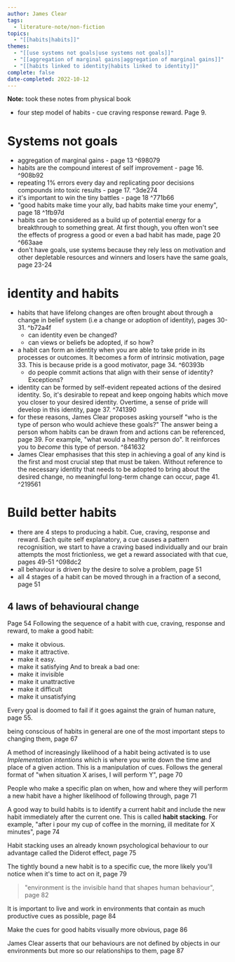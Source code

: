 ```yaml
---
author: James Clear
tags:
  - literature-note/non-fiction
topics:
  - "[[habits|habits]]"
themes:
  - "[[use systems not goals|use systems not goals]]"
  - "[[aggregation of marginal gains|aggregation of marginal gains]]"
  - "[[habits linked to identity|habits linked to identity]]"
complete: false
date-completed: 2022-10-12
---
```

**Note:** took these notes from physical book

- four step model of habits - cue craving response reward. Page 9.
# Systems not goals
- aggregation of marginal gains - page 13 ^698079
- habits are the compound interest of self improvement - page 16. ^908b92
- repeating 1% errors every day and replicating poor decisions compounds into toxic results - page 17.  ^3de274
- it's important to win the tiny battles - page 18 ^771b66
- "good habits make time your ally, bad habits make time your enemy", page 18 ^1fb97d
- habits can be considered as a build up of potential energy for a breakthrough to something great. At first though, you often won't see the effects of progress a good or even a bad habit has made, page 20 ^663aae
- don't have goals, use systems because they rely less on motivation and other depletable resources and winners and losers have the same goals, page 23-24
# identity and habits
- habits that have lifelong changes are often brought about through a change in belief system (i.e a change or adoption of identity), pages 30-31. ^b72a4f
	- can identity even be changed?
	- can views or beliefs be adopted, if so how?
- a habit can form an identity when you are able to take pride in its processes or outcomes. It becomes a form of intrinsic motivation, page 33. This is because pride is a good motivator, page 34. ^60393b
	- do people commit actions that align with their sense of identity? Exceptions? 
- identity can be formed by self-evident repeated actions of the desired identity. So, it's desirable to repeat and keep ongoing habits which move you closer to your desired identity. Overtime, a sense of pride will develop in this identity, page 37. ^741390
- for these reasons, James Clear proposes asking yourself "who is the type of person who would achieve these goals?" The answer being a person whom habits can be drawn from and actions can be referenced, page 39. For example, "what would a healthy person do". It reinforces you to *become* this type of person. ^841632
- James Clear emphasises that this step in achieving a goal of any kind is the first and most crucial step that must be taken. Without reference to the necessary identity that needs to be adopted to bring about the desired change, no meaningful long-term change can occur, page 41. ^219561
# Build better habits
- there are 4 steps to producing a habit. Cue, craving, response and reward. Each quite self explanatory, a cue causes a pattern recognisition, we start to have a craving based individually and our brain attempts the most frictionless, we get a reward associated with that cue, pages 49-51 ^098dc2
- all behaviour is driven by the desire to solve a problem, page 51
- all 4 stages of a habit can be moved through in a fraction of a second, page 51

## 4 laws of behavioural change
Page 54
Following the sequence of a habit with cue, craving, response and reward, to make a good habit:
- make it obvious.
- make it attractive.
- make it easy.
- make it satisfying
And to break a bad one:
- make it invisible
- make it unattractive
- make it difficult
- make it unsatisfying


Every goal is doomed to fail if it goes against the grain of human nature, page 55.


being conscious of habits in general are one of the most important steps to changing them, page 67

A method of increasingly likelihood of a habit being activated is to use *Implementation intentions* which is where you write down the time and place of a given action. This is a manipulation of cues. Follows the general format of "when situation X arises, I will perform Y", page 70

People who make a specific plan on when, how and where they will perform a new habit have a higher likelihood of following through, page 71

A good way to build habits is to identify a current habit and include the new habit immediately after the current one. This is called **habit stacking**. For example, "after i pour my cup of coffee in the morning, ill meditate for X minutes", page 74

Habit stacking uses an already known psychological behaviour to our advantage called the Diderot effect, page 75

The tightly bound a new habit is to a specific cue, the more likely you'll notice when it's time to act on it, page 79

> "environment is the invisible hand that shapes human behaviour", page 82


It is important to live and work in environments that contain as much productive cues as possible, page 84

Make the cues for good habits visually more obvious, page 86

James Clear asserts that our behaviours are not defined by objects in our environments but more so our relationships to them, page 87